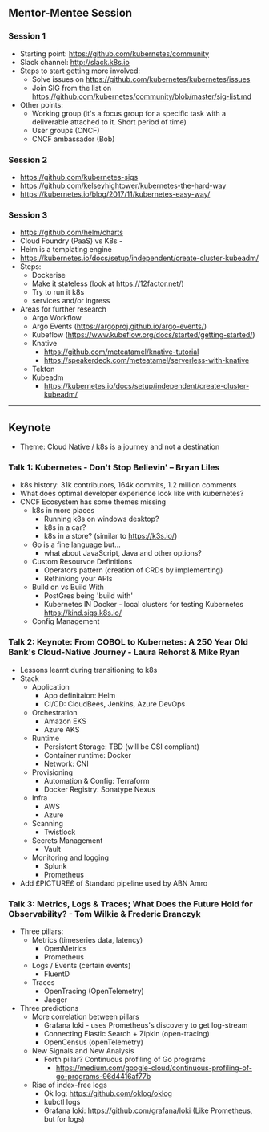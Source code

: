 
## Mentor-Mentee Session

### Session 1
* Starting point: https://github.com/kubernetes/community
* Slack channel: http://slack.k8s.io 
* Steps to start getting more involved:
    - Solve issues on https://github.com/kubernetes/kubernetes/issues 
    - Join SIG from the list on https://github.com/kubernetes/community/blob/master/sig-list.md 
* Other points:
    - Working group (it's a focus group for a specific task with a deliverable attached to it. Short period of time)
    - User groups (CNCF)
    - CNCF ambassador (Bob)

### Session 2
* https://github.com/kubernetes-sigs 
* https://github.com/kelseyhightower/kubernetes-the-hard-way 
* https://kubernetes.io/blog/2017/11/kubernetes-easy-way/ 

### Session 3
* https://github.com/helm/charts 
* Cloud Foundry (PaaS) vs K8s - 
* Helm is a templating engine
* https://kubernetes.io/docs/setup/independent/create-cluster-kubeadm/ 
* Steps:
    - Dockerise 
    - Make it stateless (look at https://12factor.net/)
    - Try to run it k8s
    - services and/or ingress
* Areas for further research
    - Argo Workflow
    - Argo Events (https://argoproj.github.io/argo-events/) 
    - Kubeflow (https://www.kubeflow.org/docs/started/getting-started/)
    - Knative 
        * https://github.com/meteatamel/knative-tutorial
        * https://speakerdeck.com/meteatamel/serverless-with-knative
    - Tekton
    - Kubeadm
        * https://kubernetes.io/docs/setup/independent/create-cluster-kubeadm/ 

------

## Keynote
* Theme: Cloud Native / k8s is a journey and not a destination

### Talk 1: Kubernetes - Don't Stop Believin' – Bryan Liles
* k8s history: 31k contributors, 164k commits, 1.2 million comments
* What does optimal developer experience look like with kubernetes?
* CNCF Ecosystem has some themes missing
    - k8s in more places 
        * Running k8s on windows desktop?
        * k8s in a car?
        * k8s in a store? (similar to https://k3s.io/)
    - Go is a fine language but...
        * what about JavaScript, Java and other options?
    - Custom Resourvce Definitions
        * Operators pattern (creation of CRDs by implementing)
        * Rethinking your APIs
    - Build on vs Build With
        * PostGres being 'build with'
        * Kubernetes IN Docker - local clusters for testing Kubernetes https://kind.sigs.k8s.io/ 
    - Config Management

### Talk 2: Keynote: From COBOL to Kubernetes: A 250 Year Old Bank's Cloud-Native Journey - Laura Rehorst & Mike Ryan
* Lessons learnt during transitioning to k8s
* Stack
    - Application
        * App definitaion: Helm
        * CI/CD: CloudBees, Jenkins, Azure DevOps
    - Orchestration
        * Amazon EKS
        * Azure AKS
    - Runtime
        * Persistent Storage: TBD (will be CSI compliant)
        * Container runtime: Docker
        * Network: CNI
    - Provisioning
        * Automation & Config: Terraform
        * Docker Registry: Sonatype Nexus
    - Infra
        * AWS
        * Azure
    - Scanning
        * Twistlock
    - Secrets Management
        * Vault
    - Monitoring and logging
        * Splunk
        * Prometheus
* Add £PICTURE£ of Standard pipeline used by ABN Amro

### Talk 3: Metrics, Logs & Traces; What Does the Future Hold for Observability? - Tom Wilkie  & Frederic Branczyk
* Three pillars:
    - Metrics (timeseries data, latency)
        * OpenMetrics
        * Prometheus 
    - Logs / Events (certain events)
        * FluentD
    - Traces 
        * OpenTracing (OpenTelemetry)
        * Jaeger
* Three predictions
    - More correlation between pillars
        * Grafana loki - uses Prometheus's discovery to get log-stream
        * Connecting Elastic Search + Zipkin (open-tracing)
        * OpenCensus (openTelemetry)
    - New Signals and New Analysis
        * Forth pillar? Continuous profiling of Go programs
            - https://medium.com/google-cloud/continuous-profiling-of-go-programs-96d4416af77b 
    - Rise of index-free logs
        * Ok log: https://github.com/oklog/oklog
        * kubctl logs
        * Grafana loki: https://github.com/grafana/loki (Like Prometheus, but for logs)